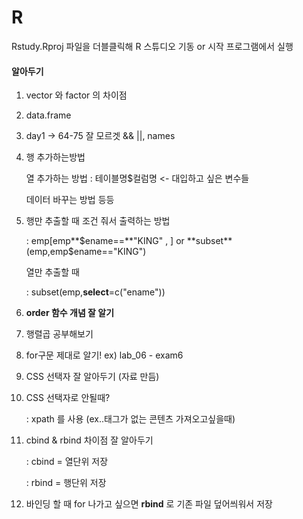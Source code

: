 # R

Rstudy.Rproj 파일을 더블클릭해 R 스튜디오 기동 or 시작 프로그램에서 실행



#### 알아두기

1. vector 와 factor 의 차이점

2. data.frame

3. day1 -> 64-75 잘 모르겟 && ||, names

4. 행 추가하는방법  

   열 추가하는 방법 : 테이블명$컬럼명 <- 대입하고 싶은 변수들

   데이터 바꾸는 방법 등등

5. 행만 추출할 때 조건 줘서 출력하는 방법

   : emp[emp**$ename==**"KING" ,  ]   or    **subset**(emp,emp$ename=="KING") 

   열만 추출할 때

   : subset(emp,**select**=c("ename"))

6. **order 함수 개념 잘 알기**

7. 행렬곱 공부해보기

8. for구문 제대로 알기! ex) lab_06 - exam6

9. CSS 선택자 잘 알아두기 (자료 만듬)

10. CSS 선택자로 안될때?

    : xpath 를 사용 (ex..태그가 없는 콘텐츠 가져오고싶을때)

11. cbind & rbind 차이점 잘 알아두기

    : cbind = 열단위 저장

    : rbind = 행단위 저장

12. 바인딩 할 때 for 나가고 싶으면 **rbind** 로 기존 파일 덮어씌워서 저장

